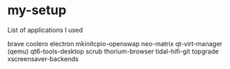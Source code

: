 # my-setup
List of applications I used


brave
coolero
electron
mkinitcpio-openswap
neo-matrix
qt-virt-manager (qemu)
qt6-tools-desktop
scrub
thorium-browser
tidal-hifi-git
topgrade
xscreensaver-backends

